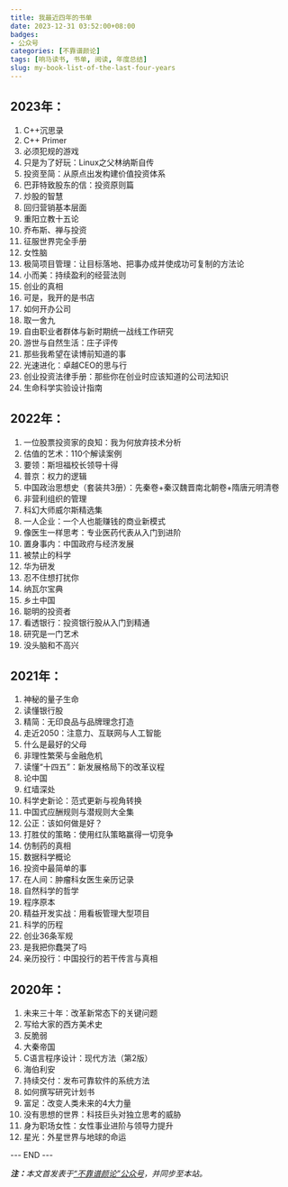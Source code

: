 ```yaml
---
title: 我最近四年的书单
date: 2023-12-31 03:52:00+08:00
badges:
- 公众号
categories: [不靠谱颜论]
tags: [响马读书, 书单, 阅读, 年度总结]
slug: my-book-list-of-the-last-four-years
---
```


## 2023年：

1. C++沉思录
2. C++ Primer
3. 必须犯规的游戏
4. 只是为了好玩：Linux之父林纳斯自传
5. 投资至简：从原点出发构建价值投资体系
6. 巴菲特致股东的信：投资原则篇
7. 炒股的智慧
8. 回归营销基本层面
9. 重阳立教十五论
10. 乔布斯、禅与投资
11. 征服世界完全手册
12. 女性脑
13. 极简项目管理：让目标落地、把事办成并使成功可复制的方法论
14. 小而美：持续盈利的经营法则
15. 创业的真相
16. 可是，我开的是书店
17. 如何开办公司
18. 取一舍九
19. 自由职业者群体与新时期统一战线工作研究
20. 游世与自然生活：庄子评传
21. 那些我希望在读博前知道的事
22. 光速进化：卓越CEO的思与行
23. 创业投资法律手册：那些你在创业时应该知道的公司法知识
24. 生命科学实验设计指南

## 2022年：

1. 一位股票投资家的良知：我为何放弃技术分析
2. 估值的艺术：110个解读案例
3. 要领：斯坦福校长领导十得
4. 普京：权力的逻辑
5. 中国政治思想史（套装共3册）：先秦卷+秦汉魏晋南北朝卷+隋唐元明清卷
6. 非营利组织的管理
7. 科幻大师威尔斯精选集
8. 一人企业：一个人也能赚钱的商业新模式
9. 像医生一样思考：专业医药代表从入门到进阶
10. 置身事内：中国政府与经济发展
11. 被禁止的科学
12. 华为研发
13. 忍不住想打扰你
14. 纳瓦尔宝典
15. 乡土中国
16. 聪明的投资者
17. 看透银行：投资银行股从入门到精通
18. 研究是一门艺术
19. 没头脑和不高兴

## 2021年：

1. 神秘的量子生命
2. 读懂银行股
3. 精简：无印良品与品牌理念打造
4. 走近2050：注意力、互联网与人工智能
5. 什么是最好的父母
6. 非理性繁荣与金融危机
7. 读懂“十四五”：新发展格局下的改革议程
8. 论中国
9. 红墙深处
10. 科学史新论：范式更新与视角转换
11. 中国式应酬规则与潜规则大全集
12. 公正：该如何做是好？
13. 打胜仗的策略：使用红队策略赢得一切竞争
14. 仿制药的真相
15. 数据科学概论
16. 投资中最简单的事
17. 在人间：肿瘤科女医生亲历记录
18. 自然科学的哲学
19. 程序原本
20. 精益开发实战：用看板管理大型项目
21. 科学的历程
22. 创业36条军规
23. 是我把你蠢哭了吗
24. 亲历投行：中国投行的若干传言与真相

## 2020年：

1. 未来三十年：改革新常态下的关键问题
2. 写给大家的西方美术史
3. 反脆弱
4. 大秦帝国
5. C语言程序设计：现代方法（第2版）
6. 海伯利安
7. 持续交付：发布可靠软件的系统方法
8. 如何撰写研究计划书
9. 富足：改变人类未来的4大力量
10. 没有思想的世界：科技巨头对独立思考的威胁
11. 身为职场女性：女性事业进阶与领导力提升
12. 星光：外星世界与地球的命运

<div class="p-5 text-center">--- END ---</div>

<i><b>注：</b>本文首发表于[“不靠谱颜论”公众号](https://mp.weixin.qq.com/s/ixSVbuw6-beufOYrAsQNYw)，并同步至本站。</i>
